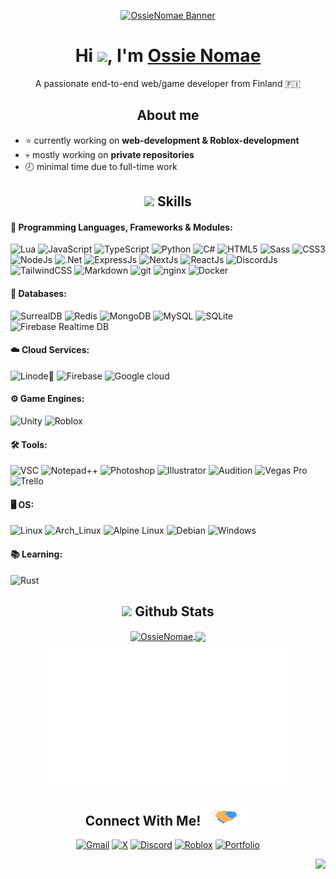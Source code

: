 <p align="center">
  <a href=""><img src="images/banner.png" alt="OssieNomae Banner"></a>
</p>

<!--  -->
<!-- Introduction -->
<!--  -->

<h1 align="center">Hi <img src="https://media.giphy.com/media/hvRJCLFzcasrR4ia7z/giphy.gif" width="35">, I'm <a href="https://ossienomae.com">Ossie Nomae</a></h1>
<p align="center">A passionate end-to-end web/game developer from Finland 🇫🇮</p>

<h2 align="center">About me</a></h2>

- ⭐ currently working on **web-development & Roblox-development**
- 💀 mostly working on **private repositories**
- 🕗 minimal time due to full-time work


<!--  -->
<!-- Skills & Knowledge -->
<!--  -->

## <div align="center"> <img src="https://media2.giphy.com/media/QssGEmpkyEOhBCb7e1/giphy.gif?cid=ecf05e47a0n3gi1bfqntqmob8g9aid1oyj2wr3ds3mg700bl&rid=giphy.gif" width ="25"><b> Skills</b> </div>
<h4 align="left">🤖 Programming Languages, Frameworks & Modules:</h4>

![Lua](https://img.shields.io/badge/Lua%20⭐-007ACC?style=for-the-badge&logo=lua&logoColor=white)
![JavaScript](https://img.shields.io/badge/JavaScript-F7DF1E?style=for-the-badge&logo=javascript&logoColor=black)
![TypeScript](https://img.shields.io/badge/TypeScript%20👍-007ACC?style=for-the-badge&logo=typescript&logoColor=white)
![Python](https://img.shields.io/badge/Python-3776AB?style=for-the-badge&logo=python&logoColor=white)
![C#](https://img.shields.io/badge/c%23-%23239120.svg?style=for-the-badge&logo=c-sharp&logoColor=white)
![HTML5](https://img.shields.io/badge/HTML5-E34F26?style=for-the-badge&logo=html5&logoColor=white)
![Sass](https://img.shields.io/badge/Sass-CC6699?style=for-the-badge&logo=sass&logoColor=white)
![CSS3](https://img.shields.io/badge/CSS3-1572B6?style=for-the-badge&logo=css3&logoColor=white)
![NodeJs](https://img.shields.io/badge/Node.js-339933?style=for-the-badge&logo=nodedotjs&logoColor=white)
![.Net](https://img.shields.io/badge/.NET-512BD4?style=for-the-badge&logo=.net&logoColor=white)
![ExpressJs](https://img.shields.io/badge/Express.js-000000?style=for-the-badge&logo=express&logoColor=white)
![NextJs](https://img.shields.io/badge/next.js%20⭐-000000?style=for-the-badge&logo=nextdotjs&logoColor=white)
![ReactJs](https://img.shields.io/badge/React-20232A?style=for-the-badge&logo=react&logoColor=61DAFB)
![DiscordJs](https://img.shields.io/badge/discord.js-090a16?style=for-the-badge&logo=discord&logoColor=white)
![TailwindCSS](https://img.shields.io/badge/Tailwind_CSS%20⭐-38B2AC?style=for-the-badge&logo=tailwind-css&logoColor=white)
![Markdown](https://img.shields.io/badge/Markdown-000000?style=for-the-badge&logo=markdown&logoColor=white)
![git](https://img.shields.io/badge/Git-F05032?style=for-the-badge&logo=git&logoColor=white)
![nginx](https://img.shields.io/badge/nginx%20📡-20232A?style=for-the-badge&logo=nginx&logoColor=43A047)
![Docker](https://img.shields.io/badge/docker%20📡-%230db7ed.svg?style=for-the-badge&logo=docker&logoColor=white)

<h4 align="left">💾 Databases:</h4>

![SurrealDB](https://img.shields.io/badge/surrealdb%20⭐-20232A?style=for-the-badge&logo=surrealdb&logoColor=ce3391)
![Redis](https://img.shields.io/badge/redis-DC382D?style=for-the-badge&logo=redis&logoColor=white)
![MongoDB](https://img.shields.io/badge/MongoDB-4EA94B?style=for-the-badge&logo=mongodb&logoColor=white)
![MySQL](https://img.shields.io/badge/MySQL-00000F?style=for-the-badge&logo=mysql&logoColor=white)
![SQLite](https://img.shields.io/badge/sqlite-003B57?style=for-the-badge&logo=sqlite&logoColor=white)
![Firebase Realtime DB](https://img.shields.io/badge/firebase%20Realtime%20DB-ffca28?style=for-the-badge&logo=firebase&logoColor=black)

<h4 align="left">☁️ Cloud Services:</h4>

![Linode📡](https://img.shields.io/badge/linode%20📡-00A95C?style=for-the-badge&logo=linode&logoColor=white)
![Firebase](https://img.shields.io/badge/firebase-ffca28?style=for-the-badge&logo=firebase&logoColor=black)
![Google cloud](https://img.shields.io/badge/google%20cloud-4285F4?style=for-the-badge&logo=google%20cloud&logoColor=white)

<h4 align="left">⚙️ Game Engines:</h4>

![Unity](https://img.shields.io/badge/Unity-FFFFFF?style=for-the-badge&logo=unity&logoColor=black)
![Roblox](https://img.shields.io/badge/Roblox%20⭐-000000?style=for-the-badge&logo=roblox&logoColor=white)

<h4 align="left">🛠 Tools:</h4>

![VSC](https://img.shields.io/badge/Visual_Studio_Code%20⭐-0078D4?style=for-the-badge&logo=visual%20studio%20code&logoColor=white)
![Notepad++](https://img.shields.io/badge/notepad++-90E59A?style=for-the-badge&logo=notepadplusplus&logoColor=black)
![Photoshop](https://img.shields.io/badge/Adobe%20Photoshop-31A8FF?style=for-the-badge&logo=Adobe%20Photoshop&logoColor=black)
![Illustrator](https://img.shields.io/badge/Adobe%20Illustrator-FF9A00?style=for-the-badge&logo=adobe%20illustrator&logoColor=black)
![Audition](https://img.shields.io/badge/Adobe%20Audition-9999FF?style=for-the-badge&logo=adobe%20audition&logoColor=black)
![Vegas Pro](https://img.shields.io/badge/Vegas%20Pro-024DA1?style=for-the-badge&logoColor=black)
![Trello](https://img.shields.io/badge/Trello-0052CC?style=for-the-badge&logo=trello&logoColor=white)

<h4 align="left">🖥️ OS:</h4>

![Linux](https://img.shields.io/badge/Linux-FCC624?style=for-the-badge&logo=linux&logoColor=black)
![Arch_Linux](https://img.shields.io/badge/Arch_Linux-1793D1?style=for-the-badge&logo=arch-linux&logoColor=white)
![Alpine Linux](https://img.shields.io/badge/Alpine_Linux%20📡-0D597F?style=for-the-badge&logo=alpine-linux&logoColor=white)
![Debian](https://img.shields.io/badge/Debian-A81D33?style=for-the-badge&logo=debian&logoColor=white)
![Windows](	https://img.shields.io/badge/Windows%20👾-0078D6?style=for-the-badge&logo=windows&logoColor=white)

<h4 align="left">📚 Learning:</h4>

![Rust](https://img.shields.io/badge/rust-%23000000.svg?style=for-the-badge&logo=rust&logoColor=white)

<!--  -->
<!-- Github stats -->
<!--  -->

<h2 align="center"><img src="https://media.giphy.com/media/iY8CRBdQXODJSCERIr/giphy.gif" width="35"> Github Stats</h2>
<p align=center>
  <a href="https://github.com/denvercoder1/github-readme-streak-stats" title="Go to Source">
    <img align="center" width=390 src="https://github-readme-streak-stats.herokuapp.com/?user=OssieNomae&theme=github-dark-blue&border=61dafb&hide_border=true" alt="OssieNomae"/>
  </a>
  <a href="https://github.com/anuraghazra/github-readme-stats" title="Go to Source">
    <img align="center" width=390 src="https://github-readme-stats.vercel.app/api?username=OssieNomae&count_private=true&show_icons=true&theme=github_dark&hide_border=true"/>
  </a>
  <a href="https://github.com/rahul-jha98/github-stats-transparent" title="Go to Source">
    <img align="center" width=390 src="https://raw.githubusercontent.com/OssieNomae/github-stats-transparent/31796b7e364484104edf39531c8c2c91115920c9/generated/overview.svg"/>
  </a>
</p>

<h2 align="center"> Connect With Me!<img src="https://github.com/0xAbdulKhalid/0xAbdulKhalid/raw/main/assets/mdImages/handshake.gif" width ="80"> </h2>
<div align="center">

[![Gmail](https://img.shields.io/badge/Ossiehhpublic@gmail.com-333333?style=for-the-badge&logo=gmail&logoColor=red)](mailto:Ossiehhpublic@gmail.com)
[![X](https://img.shields.io/badge/OssieNomae-000?style=for-the-badge&logo=x)](https://x.com/OssieNomae)
[![Discord](https://img.shields.io/badge/ossienomae-7289DA?style=for-the-badge&logo=discord&logoColor=white)](https://discord.com/channels/@ossienomae/)
[![Roblox](https://img.shields.io/badge/OssieNomae-000000?style=for-the-badge&logo=roblox&logoColor=white)](https://www.roblox.com/users/13264355/profile)
[![Portfolio](https://img.shields.io/badge/Website-FF5722?style=for-the-badge&logo=todoist&logoColor=white)](https://ossienomae.com)

</div>

<img align="right" src="https://visitor-badge.laobi.icu/badge?page_id=OssieNomae.OssieNomae&left_text=Total%20Visitors&left_color=blue&right_color=blue">
